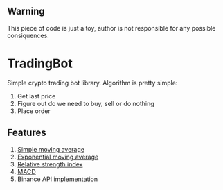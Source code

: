 ## Warning
This piece of code is just a toy, author is not responsible for any possible consiquences.
# TradingBot
Simple crypto trading bot library. Algorithm is pretty simple:
1. Get last price
1. Figure out do we need to buy, sell or do nothing
1. Place order
## Features
  1. [Simple moving average](https://en.wikipedia.org/wiki/Moving_average)
  1. [Exponential moving average](https://en.wikipedia.org/wiki/Moving_average)
  1. [Relative strength index](https://en.wikipedia.org/wiki/Relative_strength_index)
  1. [MACD](https://en.wikipedia.org/wiki/MACD)
  1. Binance API implementation
 

